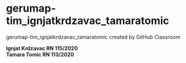 # gerumap-tim_ignjatkrdzavac_tamaratomic
gerumap-tim_ignjatkrdzavac_tamaratomic created by GitHub Classroom


**Ignjat Krdzavac RN 115/2020**\
**Tamara Tomic RN 113/2020**
